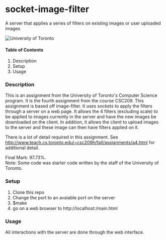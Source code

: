 # socket-image-filter
A server that applies a series of filters on existing images or user uploaded images


![University of Toronto](https://upload.wikimedia.org/wikipedia/en/thumb/9/9a/UofT_Logo.svg/1280px-UofT_Logo.svg.png)


#### **Table of Contents**
1. Description
2. Setup
3. Usage


### **Description**
This is an assignment from the University of Toronto's Computer Science program. It is the fourth assignment from the course
CSC209. This assignment is based off image-filter. It uses sockets to apply the filters through a server on a web page. It allows
the 4 filters (excluding scale) to be applied to images currently in the server and have the new images be downloaded on the 
client. In addition, it allows the client to upload images to the server and these image can then have filters applied on it.

There is a lot of detail required in this assignment. See http://www.teach.cs.toronto.edu/~csc209h/fall/assignments/a4.html for additional detail.

Final Mark: 97.73%. <br />
Note: Some code was starter code written by the staff of the University of Toronto.

### **Setup**
1. Clone this repo
2. Change the port to an avaiable port on the server
3. $make
4. go on a web browser to http://localhost:<port>/main.html


### **Usage**

All interactions with the server are done through the web interface. 
 
